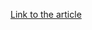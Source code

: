 [Link to the article](https://threatpost.com/muhstik-botnet-exploits-highly-critical-drupal-bug/131360/)
